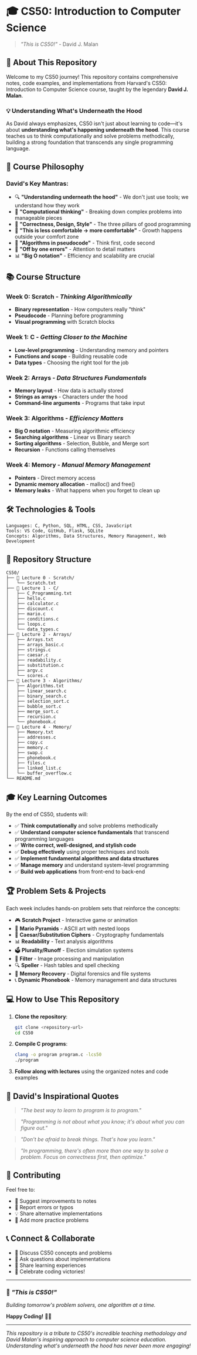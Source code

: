 # 🎓 CS50: Introduction to Computer Science

> *"This is CS50!"* - David J. Malan

## 🚀 About This Repository

Welcome to my CS50 journey! This repository contains comprehensive notes, code examples, and implementations from Harvard's CS50: Introduction to Computer Science course, taught by the legendary **David J. Malan**.

### 💡 Understanding What's Underneath the Hood

As David always emphasizes, CS50 isn't just about learning to code—it's about **understanding what's happening underneath the hood**. This course teaches us to think computationally and solve problems methodically, building a strong foundation that transcends any single programming language.

## 🎯 Course Philosophy

### David's Key Mantras:
- 🔍 **"Understanding underneath the hood"** - We don't just use tools; we understand how they work
- 🧠 **"Computational thinking"** - Breaking down complex problems into manageable pieces
- 🎨 **"Correctness, Design, Style"** - The three pillars of good programming
- 🌟 **"This is less comfortable → more comfortable"** - Growth happens outside your comfort zone
- 🎪 **"Algorithms in pseudocode"** - Think first, code second
- 🔢 **"Off by one errors"** - Attention to detail matters
- 📊 **"Big O notation"** - Efficiency and scalability are crucial

## 📚 Course Structure

### Week 0: Scratch - *Thinking Algorithmically*
- **Binary representation** - How computers really "think"
- **Pseudocode** - Planning before programming
- **Visual programming** with Scratch blocks

### Week 1: C - *Getting Closer to the Machine*
- **Low-level programming** - Understanding memory and pointers
- **Functions and scope** - Building reusable code
- **Data types** - Choosing the right tool for the job

### Week 2: Arrays - *Data Structures Fundamentals*
- **Memory layout** - How data is actually stored
- **Strings as arrays** - Characters under the hood
- **Command-line arguments** - Programs that take input

### Week 3: Algorithms - *Efficiency Matters*
- **Big O notation** - Measuring algorithmic efficiency
- **Searching algorithms** - Linear vs Binary search
- **Sorting algorithms** - Selection, Bubble, and Merge sort
- **Recursion** - Functions calling themselves

### Week 4: Memory - *Manual Memory Management*
- **Pointers** - Direct memory access
- **Dynamic memory allocation** - malloc() and free()
- **Memory leaks** - What happens when you forget to clean up

## 🛠️ Technologies & Tools

```
Languages: C, Python, SQL, HTML, CSS, JavaScript
Tools: VS Code, GitHub, Flask, SQLite
Concepts: Algorithms, Data Structures, Memory Management, Web Development
```

## 📁 Repository Structure

```
CS50/
├── 📂 Lecture 0 - Scratch/
│   └── Scratch.txt
├── 📂 Lecture 1 - C/
│   ├── C_Programming.txt
│   ├── hello.c
│   ├── calculator.c
│   ├── discount.c
│   ├── mario.c
│   ├── conditions.c
│   ├── loops.c
│   └── data_types.c
├── 📂 Lecture 2 - Arrays/
│   ├── Arrays.txt
│   ├── arrays_basic.c
│   ├── strings.c
│   ├── caesar.c
│   ├── readability.c
│   ├── substitution.c
│   ├── argv.c
│   └── scores.c
├── 📂 Lecture 3 - Algorithms/
│   ├── Algorithms.txt
│   ├── linear_search.c
│   ├── binary_search.c
│   ├── selection_sort.c
│   ├── bubble_sort.c
│   ├── merge_sort.c
│   ├── recursion.c
│   └── phonebook.c
├── 📂 Lecture 4 - Memory/
│   ├── Memory.txt
│   ├── addresses.c
│   ├── copy.c
│   ├── memory.c
│   ├── swap.c
│   ├── phonebook.c
│   ├── files.c
│   ├── linked_list.c
│   └── buffer_overflow.c
└── README.md
```

## 🎓 Key Learning Outcomes

By the end of CS50, students will:

- ✅ **Think computationally** and solve problems methodically
- ✅ **Understand computer science fundamentals** that transcend programming languages
- ✅ **Write correct, well-designed, and stylish code**
- ✅ **Debug effectively** using proper techniques and tools
- ✅ **Implement fundamental algorithms and data structures**
- ✅ **Manage memory** and understand system-level programming
- ✅ **Build web applications** from front-end to back-end

## 🏆 Problem Sets & Projects

Each week includes hands-on problem sets that reinforce the concepts:

- 🎮 **Scratch Project** - Interactive game or animation
- 🔢 **Mario Pyramids** - ASCII art with nested loops  
- 🔐 **Caesar/Substitution Ciphers** - Cryptography fundamentals
- 📊 **Readability** - Text analysis algorithms
- 🗳️ **Plurality/Runoff** - Election simulation systems
- 💾 **Filter** - Image processing and manipulation
- 🔍 **Speller** - Hash tables and spell checking
- 🧠 **Memory Recovery** - Digital forensics and file systems
- 📞 **Dynamic Phonebook** - Memory management and data structures

## 💻 How to Use This Repository

1. **Clone the repository**:
   ```bash
   git clone <repository-url>
   cd CS50
   ```

2. **Compile C programs**:
   ```bash
   clang -o program program.c -lcs50
   ./program
   ```

3. **Follow along with lectures** using the organized notes and code examples

## 🌟 David's Inspirational Quotes

> *"The best way to learn to program is to program."*

> *"Programming is not about what you know; it's about what you can figure out."*

> *"Don't be afraid to break things. That's how you learn."*

> *"In programming, there's often more than one way to solve a problem. Focus on correctness first, then optimize."*

## 🤝 Contributing

Feel free to:
- 📝 Suggest improvements to notes
- 🐛 Report errors or typos
- 💡 Share alternative implementations
- 🎯 Add more practice problems

## 📞 Connect & Collaborate

- 💬 Discuss CS50 concepts and problems
- 🤔 Ask questions about implementations
- 🎯 Share learning experiences
- 🌟 Celebrate coding victories!

---

### 🎪 *"This is CS50!"*

*Building tomorrow's problem solvers, one algorithm at a time.*

**Happy Coding!** 🚀✨

---

*This repository is a tribute to CS50's incredible teaching methodology and David Malan's inspiring approach to computer science education. Understanding what's underneath the hood has never been more engaging!*

